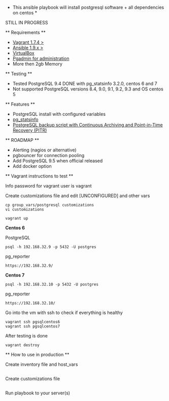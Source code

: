 * This ansible playbook will install postgresql software + all dependencies on centos *


STILL IN PROGRESS

** Requirements **
 
- [Vagrant 1.7.4 >](https://www.vagrantup.com)
- [Ansible 1.9.x >](http://www.ansible.com)
- [VirtualBox](https://www.virtualbox.org)
- [Pgadmin for administration](http://www.pgadmin.org) 
- More then 2gb Memory

** Testing **

- Tested PostgreSQL 9.4 DONE with pg_statsinfo 3.2.0, centos 6 and 7 
- Not supported PostgreSQL versions 8.4, 9.0, 9.1, 9.2, 9.3 and OS centos 5


** Features **

- PostgreSQL install with configured variables
- [pg_statsinfo](http://sourceforge.net/projects/pgstatsinfo/?source=navbar)
- [PostgreSQL backup script with Continuous Archiving and Point-in-Time Recovery (PITR) ](http://www.postgresql.org/docs/current/static/continuous-archiving.html)


** ROADMAP **
- Alerting (nagios or alternative)
- pgbouncer for connection pooling 
- Add PostgreSQL 9.5 when official released
- Add docker option

** Vagrant instructions to test **

Info password for vagrant user is vagrant

Create customizations file and edit [UNCONFIGURED] and other vars

```
cp group_vars/postgresql customizations
vi customizations
```

```
vagrant up 
```

<b>Centos 6</b>

PostgreSQL

```
psql -h 192.168.32.9 -p 5432 -U postgres
```

pg_reporter

```
https://192.168.32.9/
```

<b>Centos 7</b>

```
psql -h 192.168.32.10 -p 5432 -U postgres 
```

pg_reporter

```
https://192.168.32.10/
```

Go into the vm with ssh to check if everything is healthy

```
vagrant ssh pgsqlcentos6 
vagrant ssh pgsqlcentos7
```

After testing is done

```
vagrant destroy 
```

** How to use in production **

Create inventory file and host_vars

```

```

Create customizations file 

```

```

Run playbook to your server(s)

```

```

